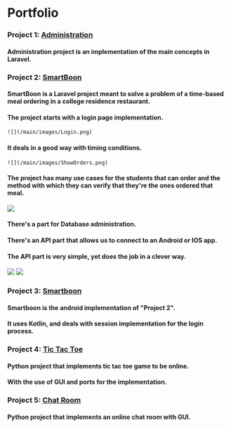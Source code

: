 # Portfolio

### Project 1: [Administration](https://github.com/alitaha21/Administration)
#### Administration project is an implementation of the main concepts in Laravel.

### Project 2: [SmartBoon](https://github.com/redaali1997/SmartBoon)

#### SmartBoon is a Laravel project meant to solve a problem of a time-based meal ordering in a college residence restaurant.
#### The project starts with a login page implementation. 
	![](/main/images/Login.png)
#### It deals in a good way with timing conditions.
	![](/main/images/ShowOrders.png)
#### The project has many use cases for the students that can order and the method with which they can verify that they're the ones ordered that meal.
  ![](/main/images/Students.png)
#### There's a part for Database administration. 
#### There's an API part that allows us to connect to an Android or IOS app. 
#### The API part is very simple, yet does the job in a clever way.
  ![](/main/images/AddAUser.png)
  ![](/main/images/Moderators.png)

### Project 3: [Smartboon](https://github.com/alitaha21/Smartboon)
#### Smartboon is the android implementation of "Project 2". 
#### It uses Kotlin, and deals with session implementation for the login process.

### Project 4: [Tic Tac Toe](https://github.com/alitaha21/tic-tac-toe-online)
#### Python project that implements tic tac toe game to be online. 
#### With the use of GUI and ports for the implementation.

### Project 5: [Chat Room](https://github.com/alitaha21/chat_room)
#### Python project that implements an online chat room with GUI.

